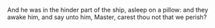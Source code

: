 And he was in the hinder part of the ship, asleep on a pillow: and they awake him, and say unto him, Master, carest thou not that we perish?
